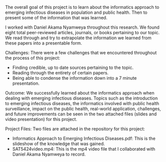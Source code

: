 The overall goal of this project is to learn about the informatics approach to emerging infectious diseases in population and public health. Then to present some of the information that was learned. 

I worked with Daniel Akama Nyamweya throughout this research. We found eight total peer-reviewed articles, journals, or books pertaining to our topic. We read through and try to extrapolate the information we learned from these papers into a presentable form.

Challenges:
There were a few challenges that we encountered throughout the process of this project:
  - Finding credible, up to date sources pertaining to the topic.
  - Reading through the entirety of certain papers.
  - Being able to condense the information down into a 7 minute presentation.

Outcome:
We successfully learned about the informatics approach when dealing with emerging infectious diseases. Topics such as the introduction to emerging infectious diseases, the informatics involved with public health surveillance, impact on the public health, real-world application, challenges, and future improvements can be seen in the two attached files (slides and video presentation) for this project.

Project Files:
Two files are attached in the repository for this project:
- Informatics Approach to Emerging Infectious Diseases.pdf: This is the slideshow of the knowledge that was gained.
- SAT5424video.mp4: This is the mp4 video file that I collaborated with Daniel Akama Nyamweya to record.
